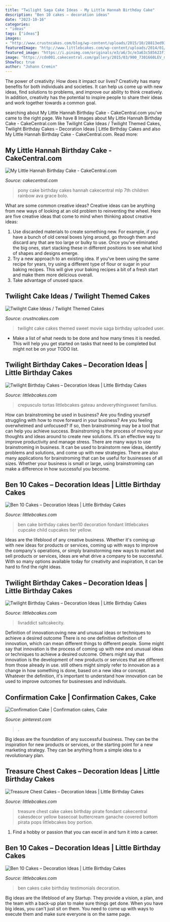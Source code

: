```yaml
---
title: "Twilight Saga Cake Ideas - My Little Hannah Birthday Cake"
description: "Ben 10 cakes – decoration ideas"
date: "2023-10-16"
categories:
- "ideas"
tags: ["ideas"]
images:
- "http://www.crustncakes.com/blog/wp-content/uploads/2015/10/28813ed937463f0f5addd8d475c81594-686x1024.jpg"
featuredImage: "http://www.littlebcakes.com/wp-content/uploads/2014/01/Pictures-of-Ben-10-Cakes.jpg"
featured_image: "https://i.pinimg.com/originals/e3/a6/3c/e3a63c585623f195e3cf79fba7579b6b.jpg"
image: "https://cdn001.cakecentral.com/gallery/2015/03/900_7301660LEV_my-little-hannah-birthday-cake.jpg"
ShowToc: true
author: "Johann Cremin"
---
```



The power of creativity: How does it impact our lives?
Creativity has many benefits for both individuals and societies. It can help us come up with new ideas, find solutions to problems, and improve our ability to think creatively. In addition, creativity has the potential to inspire people to share their ideas and work together towards a common goal.

	

		
searching about My Little Hannah Birthday Cake - CakeCentral.com you've came to the right page. We have 8 Images about My Little Hannah Birthday Cake - CakeCentral.com like Twilight Cake Ideas / Twilight Themed Cakes, Twilight Birthday Cakes – Decoration Ideas | Little Birthday Cakes and also My Little Hannah Birthday Cake - CakeCentral.com. Read more:
		
    
## My Little Hannah Birthday Cake - CakeCentral.com

<img loading=lazy src="https://cdn001.cakecentral.com/gallery/2015/03/900_7301660LEV_my-little-hannah-birthday-cake.jpg" onerror="this.onerror=null;this.src='https://tse2.mm.bing.net/th?id=OIP.tvwGJHQ_lkjDQc2fA--BgAHaLD&amp;pid=15.1';" alt="My Little Hannah Birthday Cake - CakeCentral.com">

_Source: cakecentral.com_

>pony cake birthday cakes hannah cakecentral mlp 7th children rainbow ava grace bolo. 

	

What are some common creative ideas?
Creative ideas can be anything from new ways of looking at an old problem to reinventing the wheel. Here are five creative ideas that come to mind when thinking about creative ideas: 
1. Use discarded materials to create something new. For example, if you have a bunch of old cereal boxes lying around, go through them and discard any that are too large or bulky to use. Once you’ve eliminated the big ones, start stacking these in different positions to see what kind of shapes and designs emerge.
2. Try a new approach to an existing idea. If you’ve been using the same recipe for years, try using a different type of flour or sugar in your baking recipes. This will give your baking recipes a bit of a fresh start and make them more delicious overall.
3. Take advantage of unused space.

    
## Twilight Cake Ideas / Twilight Themed Cakes

<img loading=lazy src="http://www.crustncakes.com/blog/wp-content/uploads/2015/10/28813ed937463f0f5addd8d475c81594-686x1024.jpg" onerror="this.onerror=null;this.src='https://tse1.mm.bing.net/th?id=OIP.bDgU-Q0_-DP_iTaHVW9E0AHaLD&amp;pid=15.1';" alt="Twilight Cake Ideas / Twilight Themed Cakes">

_Source: crustncakes.com_

>twilight cake cakes themed sweet movie saga birthday uploaded user. 

	

- Make a list of what needs to be done and how many times it is needed. This will help you get started on tasks that need to be completed but might not be on your TODO list.

    
## Twilight Birthday Cakes – Decoration Ideas | Little Birthday Cakes

<img loading=lazy src="https://www.littlebcakes.com/wp-content/uploads/2014/01/Twilight-Cake-Toppers.jpg" onerror="this.onerror=null;this.src='https://tse1.mm.bing.net/th?id=OIP.2d5ztfbcVJCdXVGFUtq0LwHaIN&amp;pid=15.1';" alt="Twilight Birthday Cakes – Decoration Ideas | Little Birthday Cakes">

_Source: littlebcakes.com_

>crepusculo tortas littlebcakes gateau andeverythingsweet familius. 

	

How can brainstroming be used in business?
Are you finding yourself struggling with how to move forward in your business? Are you feeling overwhelmed and unfocused? If so, then brainstroming may be a tool that can help you achieve success. Brainstroming is the process of moving your thoughts and ideas around to create new solutions. It’s an effective way to improve productivity and manage stress.
There are many ways to use brainstroming in business. It can be used to brainstorm new ideas, identify problems and solutions, and come up with new strategies. There are also many applications for brainstroming that can be useful for businesses of all sizes. Whether your business is small or large, using brainstroming can make a difference in how successful you become.

    
## Ben 10 Cakes – Decoration Ideas | Little Birthday Cakes

<img loading=lazy src="http://www.littlebcakes.com/wp-content/uploads/2014/01/Ben-10-Cakes.jpg" onerror="this.onerror=null;this.src='https://tse3.mm.bing.net/th?id=OIP.STUrIDKStb8OWpDNNiZdogHaGU&amp;pid=15.1';" alt="Ben 10 Cakes – Decoration Ideas | Little Birthday Cakes">

_Source: littlebcakes.com_

>ben cake birthday cakes ben10 decoration fondant littlebcakes cupcake child cupcakes tier yellow. 

	

Ideas are the lifeblood of any creative business. Whether it's coming up with new ideas for products or services, coming up with ways to improve the company's operations, or simply brainstorming new ways to market and sell products or services, ideas are what drive a company to be successful. With so many options available today for creativity and inspiration, it can be hard to find the right ideas.

    
## Twilight Birthday Cakes – Decoration Ideas | Little Birthday Cakes

<img loading=lazy src="https://www.littlebcakes.com/wp-content/uploads/2014/01/Twilight-Cakes.jpg" onerror="this.onerror=null;this.src='https://tse1.mm.bing.net/th?id=OIP.H5uaF0rlxjic_zyCVz0UlAHaKP&amp;pid=15.1';" alt="Twilight Birthday Cakes – Decoration Ideas | Little Birthday Cakes">

_Source: littlebcakes.com_

>livraddict saltcakecity. 

	

Definition of innovation:oving new and unusual ideas or techniques to achieve a desired outcome
There is no one definitive definition of innovation, which can mean different things to different people. Some might say that innovation is the process of coming up with new and unusual ideas or techniques to achieve a desired outcome. Others might say that innovation is the development of new products or services that are different from those already in use. still others might simply refer to innovation as a change in how something is done, based on a new idea or concept. Whatever the definition, it's important to understand how innovation can be used to improve outcomes for businesses and individuals.

    
## Confirmation Cake | Confirmation Cakes, Cake

<img loading=lazy src="https://i.pinimg.com/originals/e3/a6/3c/e3a63c585623f195e3cf79fba7579b6b.jpg" onerror="this.onerror=null;this.src='https://tse3.mm.bing.net/th?id=OIP.m6GPVXXk2hWd_COGakhxBAHaNK&amp;pid=15.1';" alt="Confirmation Cake | Confirmation cakes, Cake">

_Source: pinterest.com_

>. 

	

Big ideas are the foundation of any successful business. They can be the inspiration for new products or services, or the starting point for a new marketing strategy. They can be anything from a simple idea to a revolutionary plan.

    
## Treasure Chest Cakes – Decoration Ideas | Little Birthday Cakes

<img loading=lazy src="https://www.littlebcakes.com/wp-content/uploads/2014/01/Treasure-Chest-Birthday-Cakes.jpg" onerror="this.onerror=null;this.src='https://tse1.mm.bing.net/th?id=OIP.1vNqjL10HpoBb0GVd7gpwwHaJC&amp;pid=15.1';" alt="Treasure Chest Cakes – Decoration Ideas | Little Birthday Cakes">

_Source: littlebcakes.com_

>treasure chest cake cakes birthday pirate fondant cakecentral cakesdecor yellow basecoat buttercream ganache covered bottom pirata pops littlebcakes boy portion. 

	

1. Find a hobby or passion that you can excel in and turn it into a career.

    
## Ben 10 Cakes – Decoration Ideas | Little Birthday Cakes

<img loading=lazy src="http://www.littlebcakes.com/wp-content/uploads/2014/01/Pictures-of-Ben-10-Cakes.jpg" onerror="this.onerror=null;this.src='https://tse3.mm.bing.net/th?id=OIP.RFUlkOxDK35SfET-StwpPgHaGM&amp;pid=15.1';" alt="Ben 10 Cakes – Decoration Ideas | Little Birthday Cakes">

_Source: littlebcakes.com_

>ben cakes cake birthday testimonials decoration. 

	

Big ideas are the lifeblood of any Startup. They provide a vision, a plan, and the team with a back-up plan to make sure things get done. When you have big ideas, you can't just sit on them. You need to come up with ways to execute them and make sure everyone is on the same page.

